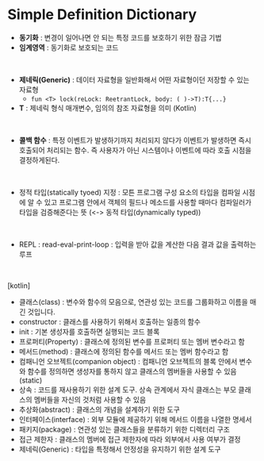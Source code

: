 # Simple Definition Dictionary

- **동기화** : 변경이 일어나면 안 되는 특정 코드를 보호하기 위한 잠금 기법
- **임계영역** : 동기화로 보호되는 코드

<br/>

- **제네릭(Generic)** : 데이터 자료형을 일반화해서 어떤 자료형이던 저장할 수 있는 자료형
  - `fun <T> lock(reLock: ReetrantLock, body: ( )->T):T{...}`
- **T** : 제네릭 형식 매개변수, 임의의 참조 자료형을 의미 (Kotlin)

<br/>

- **콜백 함수** : 특정 이벤트가 발생하기까지 처리되지 않다가 이벤트가 발생하면 즉시 호출되어 처리되는 함수. 즉 사용자가 아닌 시스템이나 이벤트에 따라 호출 시점을 결정하게된다.

<br/>

- 정적 타입(statically tyoed) 지정 : 모튼 프로그램 구성 요소의 타입을 컴파일 시점에 알 수 있고 프로그램 안에서 객체의 필드나 메소드를 사용할 때마다 컴파일러가 타입을 검증해준다는 뜻 (<-> 동적 타입(dynamically typed))

<br/>

- REPL : read-eval-print-loop : 입력을 받아 값을 계산한 다음 결과 값을 출력하는 루프

<br/>

[kotlin]
- 클래스(class) : 변수와 함수의 모음으로, 연관성 있는 코드를 그룹화하고 이름을 매긴 것입니다.
- constructor : 클래스를 사용하기 위해서 호출하는 일종의 함수
- init : 기본 생성자를 호출하면 실행되는 코드 블록
- 프로퍼티(Property) : 클래스에 정의된 변수를 프로퍼티 또는 멤버 변수라고 함
- 메서드(method) : 클래스에 정의된 함수를 메서드 또는 멤버 함수라고 함
- 컴패니언 오브젝트(companion object) : 컴패니언 오브젝트의 블록 안에서 변수와 함수를 정의하면 생성자를 통하지 않고 클래스의 멤버들을 사용할 수 있음 (static)
- 상속 : 코드를 재사용하기 위한 설계 도구. 상속 관계에서 자식 클래스는 부모 클래스의 멤버들을 자신의 것처럼 사용할 수 있음
- 추상화(abstract) : 클래스의 개념을 설계하기 위한 도구
- 인터페이스(interface) : 외부 모듈에 제공하기 위해 메서드 이름을 나열한 명세서
- 패키지(package) : 연관성 있는 클래스들을 분류하기 위한 디렉터리 구조
- 접근 제한자 : 클래스의 멤버에 접근 제한자에 따라 외부에서 사용 여부가 결정
- 제네릭(Generic) : 타입을 특정해서 안정성을 유지하기 위한 설계 도구